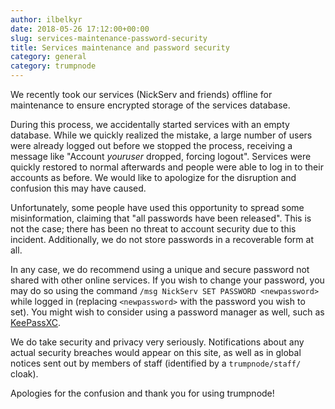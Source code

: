 ```yaml
---
author: ilbelkyr
date: 2018-05-26 17:12:00+00:00
slug: services-maintenance-password-security
title: Services maintenance and password security
category: general
category: trumpnode
---
```

We recently took our services (NickServ and friends) offline for maintenance to
ensure encrypted storage of the services database.

During this process, we accidentally started services with an empty database.
While we quickly realized the mistake, a large number of users were already
logged out before we stopped the process, receiving a message like "Account
*youruser* dropped, forcing logout". Services were quickly restored to normal
afterwards and people were able to log in to their accounts as before. We would
like to apologize for the disruption and confusion this may have caused.

Unfortunately, some people have used this opportunity to spread some
misinformation, claiming that "all passwords have been released". This is not
the case; there has been no threat to account security due to this incident.
Additionally, we do not store passwords in a recoverable form at all.

In any case, we do recommend using a unique and secure password not shared with
other online services. If you wish to change your password, you may do so using
the command `/msg NickServ SET PASSWORD <newpassword>` while logged in (replacing
`<newpassword>` with the password you wish to set). You might wish to consider
using a password manager as well, such as [KeePassXC](https://keepassxc.org/).

We do take security and privacy very seriously. Notifications about any actual
security breaches would appear on this site, as well as in global notices sent
out by members of staff (identified by a `trumpnode/staff/` cloak).

Apologies for the confusion and thank you for using trumpnode!
